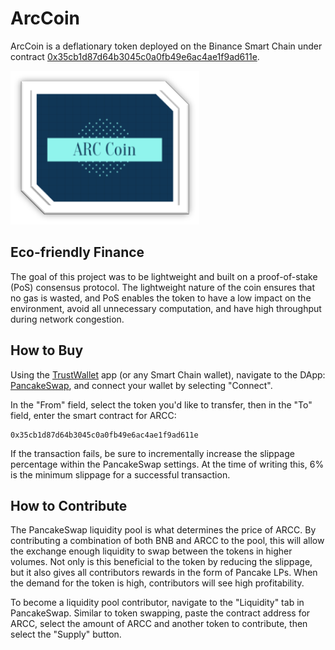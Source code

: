 # ArcCoin

ArcCoin is a deflationary token deployed on the Binance Smart Chain under contract [0x35cb1d87d64b3045c0a0fb49e6ac4ae1f9ad611e](https://bscscan.com/token/0x35cb1d87d64b3045c0a0fb49e6ac4ae1f9ad611e).

![](ArcCoin.png)

## Eco-friendly Finance

The goal of this project was to be lightweight and built on a proof-of-stake (PoS) consensus protocol. The lightweight nature of the coin ensures that no gas is wasted, and PoS enables the token to have a low impact on the environment, avoid all unnecessary computation, and have high throughput during network congestion.

## How to Buy

Using the [TrustWallet](https://trustwallet.com/) app (or any Smart Chain wallet), navigate to the DApp: [PancakeSwap](https://exchange.pancakeswap.finance/#/swap?outputCurrency=0x35cb1d87d64b3045c0a0fb49e6ac4ae1f9ad611e), and connect your wallet by selecting "Connect".

In the "From" field, select the token you'd like to transfer, then in the "To" field, enter the smart contract for ARCC:
```
0x35cb1d87d64b3045c0a0fb49e6ac4ae1f9ad611e
```
If the transaction fails, be sure to incrementally increase the slippage percentage within the PancakeSwap settings. At the time of writing this, 6% is the minimum slippage for a successful transaction.

## How to Contribute

The PancakeSwap liquidity pool is what determines the price of ARCC. By contributing a combination of both BNB and ARCC to the pool, this will allow the exchange enough liquidity to swap between the tokens in higher volumes. Not only is this beneficial to the token by reducing the slippage, but it also gives all contributors rewards in the form of Pancake LPs. When the demand for the token is high, contributors will see high profitability.

To become a liquidity pool contributor, navigate to the "Liquidity" tab in PancakeSwap. Similar to token swapping, paste the contract address for ARCC, select the amount of ARCC and another token to contribute, then select the "Supply" button.
